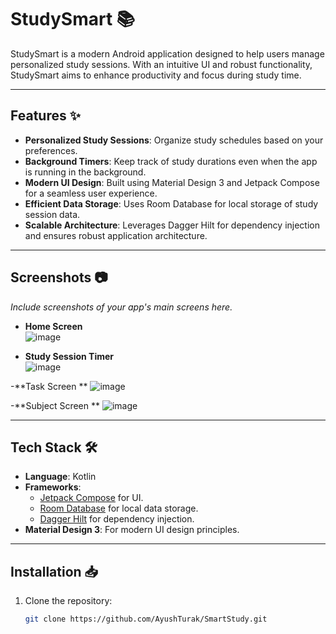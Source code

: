 # StudySmart 📚

StudySmart is a modern Android application designed to help users manage personalized study sessions. With an intuitive UI and robust functionality, StudySmart aims to enhance productivity and focus during study time.

---

## Features ✨
- **Personalized Study Sessions**: Organize study schedules based on your preferences.
- **Background Timers**: Keep track of study durations even when the app is running in the background.
- **Modern UI Design**: Built using Material Design 3 and Jetpack Compose for a seamless user experience.
- **Efficient Data Storage**: Uses Room Database for local storage of study session data.
- **Scalable Architecture**: Leverages Dagger Hilt for dependency injection and ensures robust application architecture.

---

## Screenshots 📷
*Include screenshots of your app's main screens here.*
- **Home Screen**  
![image](https://github.com/user-attachments/assets/eb3710cd-000c-42a1-b7e3-2ca79a08c065)

- **Study Session Timer**  
![image](https://github.com/user-attachments/assets/2de9d489-c89d-4218-b64d-baede5490d1b)

-**Task Screen **
![image](https://github.com/user-attachments/assets/a154b3f5-823f-44aa-ae63-f53b1819e675)

-**Subject Screen **
![image](https://github.com/user-attachments/assets/241d0262-a01d-48da-8ae9-cc781d3ebc1c)

---

## Tech Stack 🛠️
- **Language**: Kotlin
- **Frameworks**:
  - [Jetpack Compose](https://developer.android.com/jetpack/compose) for UI.
  - [Room Database](https://developer.android.com/jetpack/androidx/releases/room) for local data storage.
  - [Dagger Hilt](https://developer.android.com/training/dependency-injection/hilt-android) for dependency injection.
- **Material Design 3**: For modern UI design principles.

---

## Installation 📥

1. Clone the repository:
   ```bash
   git clone https://github.com/AyushTurak/SmartStudy.git
